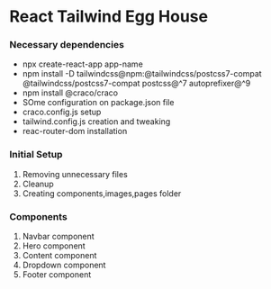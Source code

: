 # React Tailwind Egg House

### Necessary dependencies

- npx create-react-app app-name
- npm install -D tailwindcss@npm:@tailwindcss/postcss7-compat @tailwindcss/postcss7-compat postcss@^7 autoprefixer@^9
- npm install @craco/craco
- SOme configuration on package.json file
- craco.config.js setup
- tailwind.config.js creation and tweaking
- reac-router-dom installation

### Initial Setup

1. Removing unnecessary files
2. Cleanup
3. Creating components,images,pages folder

### Components

1.  Navbar component
2.  Hero component
3.  Content component
4.  Dropdown component
5.  Footer component
